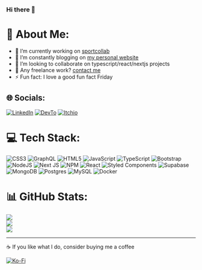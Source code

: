 ### Hi there 👋

# 💫 About Me:

- 🔭 I’m currently working on [sportcollab](https://sportcollab.com)
- 🌱 I’m constantly blogging on [my personal website](https://revolugame.com)
- 👯 I’m looking to collaborate on typescript/react/nextjs projects
- 💼 Any freelance work? [contact me](mailto:contact@revolugame.com)
- ⚡ Fun fact: I love a good fun fact Friday

## 🌐 Socials:
[![LinkedIn](https://img.shields.io/badge/LinkedIn-%230077B5.svg?style=for-the-badge&logo=linkedin&logoColor=white)](https://linkedin.com/in/adrien-fischer-b8a1a836) [![DevTo](https://img.shields.io/badge/DevTo-%2312100E.svg?style=for-the-badge&logo=dev.to&logoColor=white)](https://https://dev.to/po8rewq) [![Itchio](https://img.shields.io/static/v1?label=&message=ItchIo&color=FA5C5C&logo=itch.io&logoColor=white&style=for-the-badge)](https://revolugame.itch.io/)

# 💻 Tech Stack:
![CSS3](https://img.shields.io/badge/css3-%231572B6.svg?style=for-the-badge&logo=css3&logoColor=white) ![GraphQL](https://img.shields.io/badge/-GraphQL-E10098?style=for-the-badge&logo=graphql&logoColor=white) ![HTML5](https://img.shields.io/badge/html5-%23E34F26.svg?style=for-the-badge&logo=html5&logoColor=white) ![JavaScript](https://img.shields.io/badge/javascript-%23323330.svg?style=for-the-badge&logo=javascript&logoColor=%23F7DF1E) ![TypeScript](https://img.shields.io/badge/typescript-%23007ACC.svg?style=for-the-badge&logo=typescript&logoColor=white) ![Bootstrap](https://img.shields.io/badge/bootstrap-%23563D7C.svg?style=for-the-badge&logo=bootstrap&logoColor=white) ![NodeJS](https://img.shields.io/badge/node.js-6DA55F?style=for-the-badge&logo=node.js&logoColor=white) ![Next JS](https://img.shields.io/badge/Next-black?style=for-the-badge&logo=next.js&logoColor=white) ![NPM](https://img.shields.io/badge/NPM-%23000000.svg?style=for-the-badge&logo=npm&logoColor=white) ![React](https://img.shields.io/badge/react-%2320232a.svg?style=for-the-badge&logo=react&logoColor=%2361DAFB) ![Styled Components](https://img.shields.io/badge/styled--components-DB7093?style=for-the-badge&logo=styled-components&logoColor=white) 	![Supabase](https://img.shields.io/badge/Supabase-3ECF8E?style=for-the-badge&logo=supabase&logoColor=white) ![MongoDB](https://img.shields.io/badge/MongoDB-%234ea94b.svg?style=for-the-badge&logo=mongodb&logoColor=white) ![Postgres](https://img.shields.io/badge/postgres-%23316192.svg?style=for-the-badge&logo=postgresql&logoColor=white) ![MySQL](https://img.shields.io/badge/mysql-%2300f.svg?style=for-the-badge&logo=mysql&logoColor=white) ![Docker](https://img.shields.io/badge/docker-%230db7ed.svg?style=for-the-badge&logo=docker&logoColor=white)

# 📊 GitHub Stats:
![](https://github-readme-stats.vercel.app/api?username=po8rewq&theme=tokyonight&hide_border=false&include_all_commits=false&count_private=true)<br/>
![](https://github-readme-streak-stats.herokuapp.com/?user=po8rewq&theme=tokyonight&hide_border=false)<br/>
![](https://github-readme-stats.vercel.app/api/top-langs/?username=po8rewq&theme=tokyonight&hide_border=false&include_all_commits=false&count_private=true&layout=compact)

---
☕ If you like what I do, consider buying me a coffee

[![Ko-Fi](https://img.shields.io/badge/Ko--fi-F16061?style=for-the-badge&logo=ko-fi&logoColor=white)](https://ko-fi.com/revolugame) 
